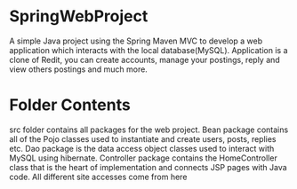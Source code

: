 # SpringWebProject

A simple Java project using the Spring Maven MVC to develop a web application which interacts with the local database(MySQL).
Application is a clone of Redit, you can create accounts, manage your postings, reply and view others postings and much more.

# Folder Contents

src folder contains all packages for the web project. 
Bean package contains all of the Pojo classes used to instantiate and create users, posts, replies etc.
Dao package is the data access object classes used to interact with MySQL using hibernate.
Controller package contains the HomeController class that is the heart of implementation and connects JSP pages with Java code. All different site accesses come from here
